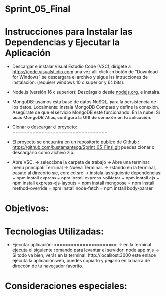 # Sprint_05_Final
Instrucciones para Instalar las Dependencias y Ejecutar la Aplicación
=====================================================================

* Descargar e instalar Visual Estudio Code (VSC), dirigete a https://code.visualstudio.com
una vez alli click en botón de "Download for Windows" se descargara el archivo y sigue las intrucciones de instalación.
 (requiere windows 10 o superior y 64 bits).

* Node.js (versión 16 o superior): Descárgalo desde [nodejs.org.](https://node.org) e instalra.

* MongoDB: usamos esta base de datos NoSQL, para la persistencia de los datos.
        Localmente: Instala MongoDB Compass y define la conexión.
        Asegúrate de que el servicio MongoDB esté funcionando.
        En la nube: Si usas MongoDB Atlas, configura la URI de conexión en tu aplicación.

* Clonar o descargar el proyecto:
=================================
* El proyecto se encuentra en un repositorio publico de Github :
https://github.com/bustamantecg/Sprint_05_Final.git 
puedes clonar o descargarlo como archivo zip.

* Abre VSC.
    -> selecciona la carpeta de trabajo
    -> Abre una terminar: menú principal: Terminal -> Nueva Terminal.
    -> estando en la terminal, pasate al direcorio src, con: cd src 
    -> instala las siguiente dependencias:
       = npm install express
       = npm install express-validator
       = npm install ejs
       = npm install express-ejs-layouts
       = npm install mongoose
       = npm install method-override
       = npm install node-fetch
       = npm install body-parser



Objetivos:
==========

Tecnologias Utilizadas:
=======================

* Ejecutar aplicación:
======================
    -> en la terminal ejecuta el siguiente comando para levantar el servidor:
        node app.mjs
    -> Si todo va bien, verás en la terminal: http://localhost:3000
        este enlace ejecuta la aplicación web, puedes copiarlo y pegarlo
        en la barra de direccón de tu navegador favorito.

Consideraciones especiales:
===========================

